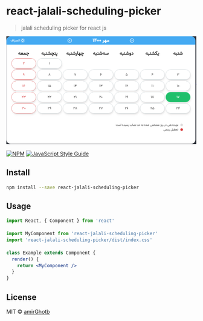 # react-jalali-scheduling-picker

> jalali scheduling picker for react js



![alt text](https://github.com/amirGhotb/react-jalali-scheduling-picker/blob/main/screenShots/Capture.PNG?raw=true)

[![NPM](https://img.shields.io/npm/v/react-jalali-scheduling-picker.svg)](https://www.npmjs.com/package/react-jalali-scheduling-picker) [![JavaScript Style Guide](https://img.shields.io/badge/code_style-standard-brightgreen.svg)](https://standardjs.com)

## Install

```bash
npm install --save react-jalali-scheduling-picker
```

## Usage

```jsx
import React, { Component } from 'react'

import MyComponent from 'react-jalali-scheduling-picker'
import 'react-jalali-scheduling-picker/dist/index.css'

class Example extends Component {
  render() {
    return <MyComponent />
  }
}
```

## License

MIT © [amirGhotb](https://github.com/amirGhotb)
